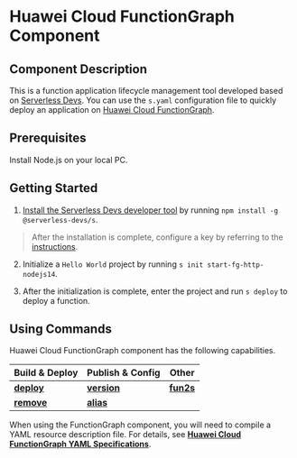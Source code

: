 # Huawei Cloud FunctionGraph Component
## Component Description
This is a function application lifecycle management tool developed based on [Serverless Devs](https://www.serverless-devs.com/index_en.html). You can use the `s.yaml` configuration file to quickly deploy an application on [Huawei Cloud FunctionGraph](https://www.huaweicloud.com/intl/en-us/product/functiongraph.html).

## Prerequisites
Install Node.js on your local PC.

## Getting Started
1. [Install the Serverless Devs developer tool](https://docs.serverless-devs.com/en/serverless-devs/install) by running `npm install -g @serverless-devs/s`.
> After the installation is complete, configure a key by referring to the [instructions](./docs/en/config.md).  

2. Initialize a `Hello World` project by running `s init start-fg-http-nodejs14`.

3. After the initialization is complete, enter the project and run `s deploy` to deploy a function.

## Using Commands

Huawei Cloud FunctionGraph component has the following capabilities.

| Build & Deploy| Publish & Config |  Other|
| --- | --- | --- |
| [**deploy**](docs/en/command/deploy.md)  |  [**version**](docs/en/command/version.md)     | [**fun2s**](docs/en/command/fun2s.md)| 
| [**remove**](docs/en/command/remove.md)  |  [**alias**](docs/en/command/alias.md)    |  | 

When using the FunctionGraph component, you will need to compile a YAML resource description file. For details, see [**Huawei Cloud FunctionGraph YAML Specifications**](docs/en/yaml/readme.md).

